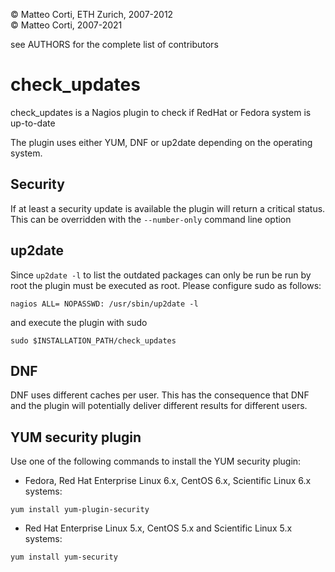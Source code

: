 
 &copy; Matteo Corti, ETH Zurich, 2007-2012  
 &copy; Matteo Corti, 2007-2021

  see AUTHORS for the complete list of contributors

# check\_updates

check\_updates is a Nagios plugin to check if RedHat or Fedora system
is up-to-date

The plugin uses either YUM, DNF or up2date depending on the operating
system.

## Security

If at least a security update is available the plugin will return a critical status.
This can be overridden with the `--number-only` command line option

## up2date

Since `up2date -l` to list the outdated packages can only be run be run
by root the plugin must be executed as root. Please configure sudo as
follows:

```
nagios ALL= NOPASSWD: /usr/sbin/up2date -l
```

and execute the plugin with sudo

```
sudo $INSTALLATION_PATH/check_updates
```

## DNF

DNF uses different caches per user. This has the consequence that DNF
and the plugin will potentially deliver different results for
different users.

## YUM security plugin

Use one of the following commands to install the YUM security plugin:

 - Fedora, Red Hat Enterprise Linux 6.x, CentOS 6.x, Scientific Linux 6.x systems:

```
yum install yum-plugin-security
```

 - Red Hat Enterprise Linux 5.x, CentOS 5.x and Scientific Linux 5.x systems:

```
yum install yum-security
```